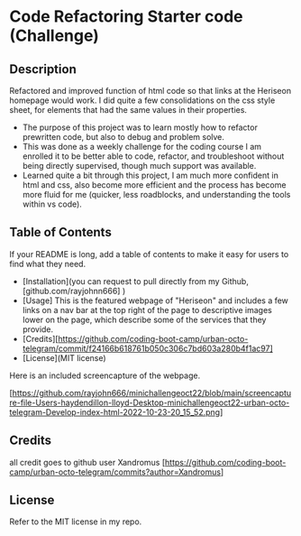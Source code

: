 
# Code Refactoring Starter code (Challenge)

## Description
Refactored and improved function of html code so that links at the Heriseon homepage would work. I did quite a few consolidations on the css style sheet, for elements that had the same values in their properties.

- The purpose of this project was to learn mostly how to refactor prewritten code, but also to debug and problem solve.
- This was done as a weekly challenge for the coding course I am enrolled it to be better able to code, refactor, and troubleshoot without being directly supervised, though much support was available.
- Learned quite a bit through this project, I am much more confident in html and css, also become more efficient and the process has become more fluid for me (quicker, less roadblocks, and understanding the tools within vs code).

## Table of Contents

If your README is long, add a table of contents to make it easy for users to find what they need.

- [Installation](you can request to pull directly from my Github, [github.com/rayjohnn666] )
- [Usage] This is the featured webpage of "Heriseon" and includes a few links on a nav bar at the top right of the page to descriptive images lower on the page, which describe some of the services that they provide.
- [Credits][https://github.com/coding-boot-camp/urban-octo-telegram/commit/f24166b618761b050c306c7bd603a280b4f1ac97]
- [License](MIT license)


Here is an included screencapture of the webpage.

[https://github.com/rayjohn666/minichallengeoct22/blob/main/screencapture-file-Users-haydendillon-lloyd-Desktop-minichallengeoct22-urban-octo-telegram-Develop-index-html-2022-10-23-20_15_52.png]

## Credits

all credit goes to github user Xandromus
[https://github.com/coding-boot-camp/urban-octo-telegram/commits?author=Xandromus]


## License

Refer to the MIT license in my repo.

